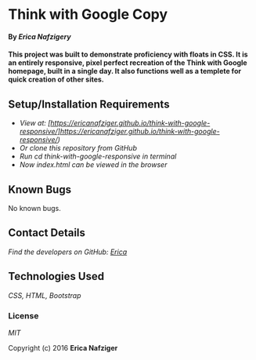 # Think with Google Copy
#### By _**Erica Nafzigery**_

#### This project was built to demonstrate proficiency with floats in CSS. It is an entirely responsive, pixel perfect recreation of the Think with Google homepage, built in a single day. It also functions well as a templete for quick creation of other sites. 

## Setup/Installation Requirements

* _View at: [https://ericanafziger.github.io/think-with-google-responsive/]https://ericanafziger.github.io/think-with-google-responsive/)_
* _Or clone this repository from GitHub_
* _Run cd think-with-google-responsive in terminal_ 
* _Now index.html can be viewed in the browser_

## Known Bugs

No known bugs.

## Contact Details

_Find the developers on GitHub:  [Erica](https://github.com/ericanafziger)_

## Technologies Used

_CSS, HTML, Bootstrap_

### License

*MIT*

Copyright (c) 2016 **Erica Nafziger**
